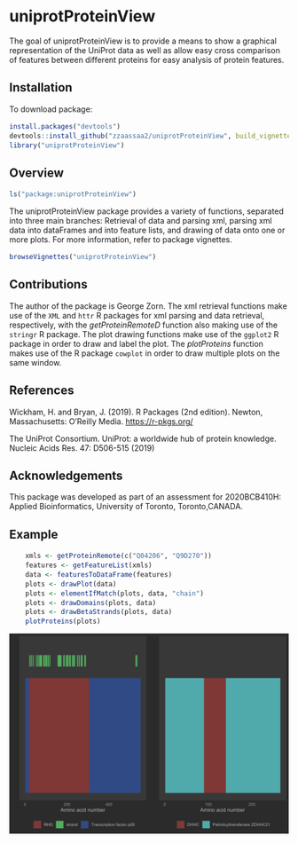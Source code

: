 # uniprotProteinView

<!-- badges: start -->
<!-- badges: end -->

The goal of uniprotProteinView is to provide a means to show a graphical representation of the UniProt data as well as allow easy cross comparison of features between different proteins for easy analysis of protein features.

## Installation

To download package:

``` r
install.packages("devtools")
devtools::install_github("zzaassaa2/uniprotProteinView", build_vignettes = TRUE)
library("uniprotProteinView")
```

## Overview

``` r
ls("package:uniprotProteinView")
```

The uniprotProteinView package provides a variety of functions, separated into three main branches: Retrieval of data and parsing xml, parsing xml data into dataFrames and into feature lists, and drawing of data onto one or more plots.
For more information, refer to package vignettes.

``` r
browseVignettes("uniprotProteinView")
```

## Contributions

The author of the package is George Zorn. The xml retrieval functions make use of the `XML` and `httr` R packages for xml parsing and data retrieval, respectively, with the *getProteinRemoteD* function also making use of the `stringr` R package. The plot drawing functions make use of the `ggplot2` R package in order to draw and label the plot. The *plotProteins* function makes use of the R package `cowplot` in order to draw multiple plots on the same window.

## References

Wickham, H. and Bryan, J. (2019). R Packages (2nd edition). Newton, Massachusetts: O’Reilly Media. https://r-pkgs.org/

The UniProt Consortium. UniProt: a worldwide hub of protein knowledge. Nucleic Acids Res. 47: D506-515 (2019)

## Acknowledgements

This package was developed as part of an assessment for 2020BCB410H: Applied Bioinformatics, University of Toronto, Toronto,CANADA.

## Example

``` r
    xmls <- getProteinRemote(c("Q04206", "Q9D270"))
    features <- getFeatureList(xmls)
    data <- featuresToDataFrame(features)
    plots <- drawPlot(data)
    plots <- elementIfMatch(plots, data, "chain")
    plots <- drawDomains(plots, data)
    plots <- drawBetaStrands(plots, data)
    plotProteins(plots)
```

![](inst/extdata/Rplot01.png)